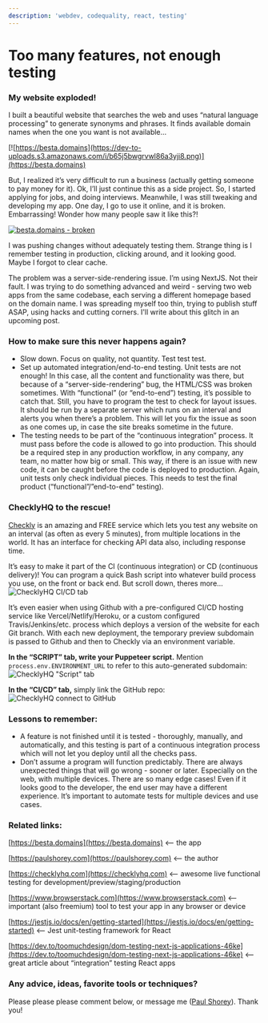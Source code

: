 ```yaml
---
description: 'webdev, codequality, react, testing'
---
```


# Too many features, not enough testing

### My website exploded!

I built a beautiful website that searches the web and uses “natural language processing” to generate synonyms and phrases. It finds available domain names when the one you want is not available…

[![https://besta.domains](https://dev-to-uploads.s3.amazonaws.com/i/b65j5bwgrvwl86a3yji8.png)](https://besta.domains)

But, I realized it’s very difficult to run a business \(actually getting someone to pay money for it\). Ok, I’ll just continue this as a side project. So, I started applying for jobs, and doing interviews. Meanwhile, I was still tweaking and developing my app. One day, I go to use it online, and it is broken. Embarrassing! Wonder how many people saw it like this?!

[![besta.domains - broken](https://dev-to-uploads.s3.amazonaws.com/i/ivcneorbfh7vxunzwsz2.png)](https://besta.domains)

I was pushing changes without adequately testing them. Strange thing is I remember testing in production, clicking around, and it looking good. Maybe I forgot to clear cache.

The problem was a server-side-rendering issue. I’m using NextJS. Not their fault. I was trying to do something advanced and weird - serving two web apps from the same codebase, each serving a different homepage based on the domain name. I was spreading myself too thin, trying to publish stuff ASAP, using hacks and cutting corners. I'll write about this glitch in an upcoming post.

### How to make sure this never happens again?

* Slow down. Focus on quality, not quantity. Test test test.
* Set up automated integration/end-to-end testing. Unit tests are not enough! In this case, all the content and functionality was there, but because of a “server-side-rendering” bug, the HTML/CSS was broken sometimes. With “functional” \(or “end-to-end”\) testing, it’s possible to catch that. Still, you have to program the test to check for layout issues. It should be run by a separate server which runs on an interval and alerts you when there’s a problem. This will let you fix the issue as soon as one comes up, in case the site breaks sometime in the future.
* The testing needs to be part of the “continuous integration” process. It must pass before the code is allowed to go into production. This should be a required step in any production workflow, in any company, any team, no matter how big or small. This way, if there is an issue with new code, it can be caught before the code is deployed to production. Again, unit tests only check individual pieces. This needs to test the final product \(“functional”/”end-to-end” testing\).

### **ChecklyHQ to the rescue!**

[Checkly](https://checklyhq.com) is an amazing and FREE service which lets you test any website on an interval \(as often as every 5 minutes\), from multiple locations in the world. It has an interface for checking API data also, including response time.

It’s easy to make it part of the CI \(continuous integration\) or CD \(continuous delivery\)! You can program a quick Bash script into whatever build process you use, on the front or back end. But scroll down, theres more… ![ChecklyHQ CI/CD tab](https://dev-to-uploads.s3.amazonaws.com/i/gdm0yks755omxdcoi9z6.png)

It’s even easier when using Github with a pre-configured CI/CD hosting service like Vercel/Netlify/Heroku, or a custom configured Travis/Jenkins/etc. process which deploys a version of the website for each Git branch. With each new deployment, the temporary preview subdomain is passed to Github and then to Checkly via an environment variable.

**In the “SCRIPT” tab, write your Puppeteer script.** Mention `process.env.ENVIRONMENT_URL` to refer to this auto-generated subdomain: ![ChecklyHQ &quot;Script&quot; tab](https://dev-to-uploads.s3.amazonaws.com/i/7s8i12qdpunp5h5h0eya.png)

**In the “CI/CD” tab,** simply link the GitHub repo: ![ChecklyHQ connect to GitHub](https://dev-to-uploads.s3.amazonaws.com/i/zjtjrkiris9fb5gqfoom.png)

### Lessons to remember:

* A feature is not finished until it is tested - thoroughly, manually, and automatically, and this testing is part of a continuous integration process which will not let you deploy until all the checks pass.
* Don’t assume a program will function predictably. There are always unexpected things that will go wrong - sooner or later. Especially on the web, with multiple devices. There are so many edge cases! Even if it looks good to the developer, the end user may have a different experience. It’s important to automate tests for multiple devices and use cases.

### Related links:

[https://besta.domains](https://besta.domains) &lt;— the app

[https://paulshorey.com](https://paulshorey.com) &lt;— the author

[https://checklyhq.com](https://checklyhq.com) &lt;— awesome live functional testing for development/preview/staging/production

[https://www.browserstack.com](https://www.browserstack.com) &lt;— important \(also freemium\) tool to test your app in any browser or device

[https://jestjs.io/docs/en/getting-started](https://jestjs.io/docs/en/getting-started) &lt;— Jest unit-testing framework for React

[https://dev.to/toomuchdesign/dom-testing-next-js-applications-46ke](https://dev.to/toomuchdesign/dom-testing-next-js-applications-46ke) &lt;— great article about “integration” testing React apps

### Any advice, ideas, favorite tools or techniques?

Please please please comment below, or message me \([Paul Shorey](https://paulshorey.com)\). Thank you!

